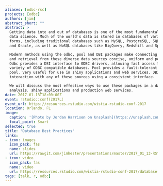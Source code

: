 ```yaml
---
aliases: [odbc-rsc]
projects: [odbc]
authors: [jim]
abstract_short: ""
abstract: >
  Getting data into and out of databases is one of the most fundamental parts of
  data science. Much of the world's data is stored in databases of various
  forms, including traditional databases such as MySQL, PostgreSQL, SQL Server
  and Oracle, as well as NoSQL databases like BigQuery, Redshift and Spark.

  Modern methods using the odbc, pool and DBI packages make connecting, querying
  and retrieval from these diverse data sources concise, uniform and performant.
  Odbc provides a DBI interface to ODBC drivers, allowing fast access to a wide
  variety of ODBC compatible databases. Pool provides a fault-tolerant connection
  pool, very useful for use in shiny applications and web services. DBI allows
  interaction with any of these sources using a consistent interface.

  We will discuss the most effective ways to use these packages in a data
  analysis, shiny applications and production web services.
date: 2017-01-13T18:00:00Z
event: rstudio::conf(2017L)
event_url: https://resources.rstudio.com/wistia-rstudio-conf-2017
location: Orlando, FL
image:
  caption: '[Photo by Jordan Harrison on Unsplash](https://unsplash.com/photos/40XgDxBfYXM)'
  focal_point: Smart
selected: true
title: "Database Best Practices"
links:
- icon: images
  icon_pack: fas
  name: slides
  url: https://rawgit.com/jimhester/presentations/master/2017_01_13-RStudio_conf-Database_Best_Practices/2017_01_13-RStudio_conf-Database_Best_Practices.html
- icon: video
  icon_pack: fas
  name: video
  url: https://resources.rstudio.com/wistia-rstudio-conf-2017/database-best-practices-jim-hester
tags: [talk, r, odbc]
---
```


<script src="//fast.wistia.com/assets/external/E-v1.js" async></script>
<div class="wistia_embed wistia_async_wwn952e832" style="height: 353px; width: 627px">&nbsp;</div>
